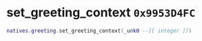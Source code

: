 # set_greeting_context `0x9953D4FC`

```lua
natives.greeting.set_greeting_context(_unk0 --[[ integer ]])
```